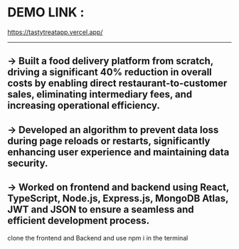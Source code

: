 # DEMO LINK :
https://tastytreatapp.vercel.app/

---------------------------------------------------
-> Built a food delivery platform from scratch, driving a significant 40% reduction in overall costs by enabling direct
restaurant-to-customer sales, eliminating intermediary fees, and increasing operational efficiency.
-----------------------------------------------------
-> Developed an algorithm to prevent data loss during page reloads or restarts, significantly enhancing user experience
and maintaining data security.
----------------------------------------------------
-> Worked on frontend and backend using React, TypeScript, Node.js, Express.js, MongoDB Atlas, JWT and JSON
to ensure a seamless and efficient development process.
---------------------------------------------------
clone the frontend and Backend and use npm i in the terminal

